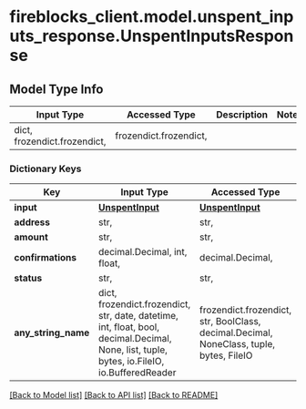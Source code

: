 # fireblocks_client.model.unspent_inputs_response.UnspentInputsResponse

## Model Type Info
Input Type | Accessed Type | Description | Notes
------------ | ------------- | ------------- | -------------
dict, frozendict.frozendict,  | frozendict.frozendict,  |  | 

### Dictionary Keys
Key | Input Type | Accessed Type | Description | Notes
------------ | ------------- | ------------- | ------------- | -------------
**input** | [**UnspentInput**](UnspentInput.md) | [**UnspentInput**](UnspentInput.md) |  | [optional] 
**address** | str,  | str,  |  | [optional] 
**amount** | str,  | str,  |  | [optional] 
**confirmations** | decimal.Decimal, int, float,  | decimal.Decimal,  |  | [optional] 
**status** | str,  | str,  |  | [optional] 
**any_string_name** | dict, frozendict.frozendict, str, date, datetime, int, float, bool, decimal.Decimal, None, list, tuple, bytes, io.FileIO, io.BufferedReader | frozendict.frozendict, str, BoolClass, decimal.Decimal, NoneClass, tuple, bytes, FileIO | any string name can be used but the value must be the correct type | [optional]

[[Back to Model list]](../../README.md#documentation-for-models) [[Back to API list]](../../README.md#documentation-for-api-endpoints) [[Back to README]](../../README.md)

